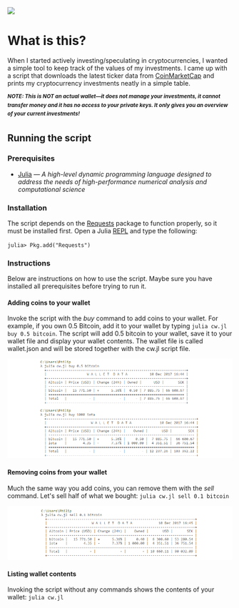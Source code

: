 ![](https://img.shields.io/github/license/philiparvidsson/Crypto-Wallet.svg)

# What is this?

When I started actively investing/speculating in cryptocurrencies, I wanted a simple tool to keep track of the values of my investments. I came up with a script that downloads the latest ticker data from [CoinMarketCap](https://coinmarketcap.com/) and prints my cryptocurrency investments neatly in a simple table.

<sup>**<i>NOTE: This is NOT an actual wallet—it does not manage your investments, it cannot transfer money and it has no access to your private keys. It only gives you an overview of your current investments!</i>**</sup>

## Running the script

### Prerequisites
* [Julia](https://julialang.org/) — *A high-level dynamic programming language designed to address the needs of high-performance numerical analysis and computational science*

### Installation

The script depends on the [Requests](https://github.com/JuliaWeb/Requests.jl) package to function properly, so it must be installed first. Open a Julia [REPL](https://en.wikipedia.org/wiki/Read%E2%80%93eval%E2%80%93print_loop) and type the following:

`julia> Pkg.add("Requests")`

### Instructions

Below are instructions on how to use the script. Maybe sure you have installed all prerequisites before trying to run it.

#### Adding coins to your wallet

Invoke the script with the *buy* command to add coins to your wallet. For example, if you own 0.5 Bitcoin, add it to your wallet by typing `julia cw.jl buy 0.5 bitcoin`. The script will add 0.5 bitcoin to your wallet, save it to your wallet file and display your wallet contents. The wallet file is called wallet.json and will be stored together with the cw.jl script file.

![](img/cw-buy.png)

#### Removing coins from your wallet

Much the same way you add coins, you can remove them with the *sell* command. Let's sell half of what we bought: `julia cw.jl sell 0.1 bitcoin`

![](img/cw-sell.png)

#### Listing wallet contents

Invoking the script without any commands shows the contents of your wallet: `julia cw.jl`
